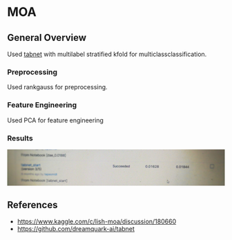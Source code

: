# MOA
## General Overview
Used [tabnet](https://github.com/dreamquark-ai/tabnet) with multilabel stratified kfold for multiclassclassification.
### Preprocessing 
Used rankgauss for preprocessing.
### Feature Engineering
Used PCA for feature engineering
### Results
![alt text](tabnet.jpg)


## References
- https://www.kaggle.com/c/lish-moa/discussion/180660
- https://github.com/dreamquark-ai/tabnet
